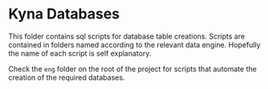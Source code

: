 # Kyna Databases

This folder contains sql scripts for database table creations. Scripts are contained in folders named according to the relevant data engine. Hopefully the name of each script is self explanatory.

Check the `eng` folder on the root of the project for scripts that automate the creation of the required databases.
